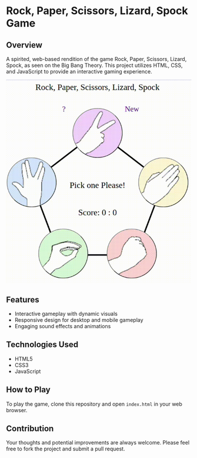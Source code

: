 # Rock, Paper, Scissors, Lizard, Spock Game

## Overview
A spirited, web-based rendition of the game Rock, Paper, Scissors, Lizard, Spock, as seen on the Big Bang Theory. This project utilizes HTML, CSS, and JavaScript to provide an interactive gaming experience.

![Project Banner](https://github.com/RyanLilleyman/rockPaperScissors/blob/main/Screencast-from-07-15-2023-04_37_31-PM.gif)
 
## Features
- Interactive gameplay with dynamic visuals
- Responsive design for desktop and mobile gameplay
- Engaging sound effects and animations

## Technologies Used
- HTML5
- CSS3
- JavaScript

## How to Play
To play the game, clone this repository and open `index.html` in your web browser.

## Contribution
Your thoughts and potential improvements are always welcome. Please feel free to fork the project and submit a pull request.
